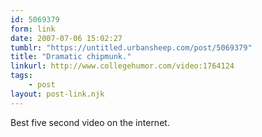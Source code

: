 ```yaml
---
id: 5069379
form: link
date: 2007-07-06 15:02:27
tumblr: "https://untitled.urbansheep.com/post/5069379"
title: "Dramatic chipmunk."
linkurl: http://www.collegehumor.com/video:1764124
tags:
    - post
layout: post-link.njk
---
```

<p>Best five second video on the internet.</p>
